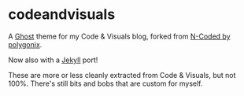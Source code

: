 codeandvisuals
==============

A [Ghost](http://www.ghost.org "Ghost") theme for my Code &amp; Visuals blog, forked from [N-Coded by polygonix](https://github.com/polygonix/N-Coded).

Now also with a [Jekyll](https://github.com/mojombo/jekyll) port! 

These are more or less cleanly extracted from Code &amp; Visuals, but not 100%. There's still bits and bobs that are custom for myself.